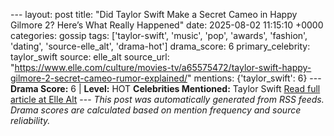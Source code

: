 --- layout: post title: "Did Taylor Swift Make a Secret Cameo in Happy Gilmore 2? Here’s What Really Happened" date: 2025-08-02 11:15:10 +0000 categories: gossip tags: ['taylor-swift', 'music', 'pop', 'awards', 'fashion', 'dating', 'source-elle_alt', 'drama-hot'] drama_score: 6 primary_celebrity: taylor_swift source: elle_alt source_url: "https://www.elle.com/culture/movies-tv/a65575472/taylor-swift-happy-gilmore-2-secret-cameo-rumor-explained/" mentions: {'taylor_swift': 6} --- **Drama Score:** 6 | **Level:** HOT **Celebrities Mentioned:** Taylor Swift [Read full article at Elle Alt](https://www.elle.com/culture/movies-tv/a65575472/taylor-swift-happy-gilmore-2-secret-cameo-rumor-explained/) --- *This post was automatically generated from RSS feeds. Drama scores are calculated based on mention frequency and source reliability.*